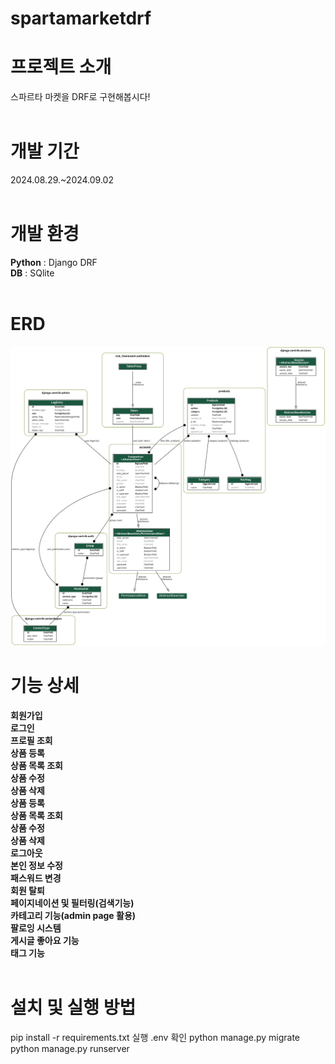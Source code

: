 # spartamarketdrf

# **프로젝트 소개**<br>
스파르타 마켓을 DRF로 구현해봅시다!<br>
<br>
# **개발 기간**<br>
2024.08.29.~2024.09.02<br>
<br>
# **개발 환경**<br>
**Python** : Django DRF<br>
**DB** : SQlite<br>
<br>
# **ERD**<br>
![image](https://github.com/leeyounghuncom/spartamarketdrf/blob/main/readme/erd.png?raw=true)
<br>
# **기능 상세**<br>
**회원가입**<br>
**로그인**<br>
**프로필 조회**<br>
**상품 등록**<br>
**상품 목록 조회**<br>
**상품 수정**<br>
**상품 삭제**<br>
**상품 등록**<br>
**상품 목록 조회**<br>
**상품 수정**<br>
**상품 삭제**<br>
**로그아웃**<br>
**본인 정보 수정**<br>
**패스워드 변경**<br>
**회원 탈퇴**<br>
**페이지네이션 및 필터링(검색기능)**<br>
**카테고리 기능(admin page 활용)**<br>
**팔로잉 시스템**<br>
**게시글 좋아요 기능**<br>
**태그 기능**<br>
<br>
# **설치 및 실행 방법**<br>  
pip install -r requirements.txt 실행
.env 확인
python manage.py migrate
python manage.py runserver



